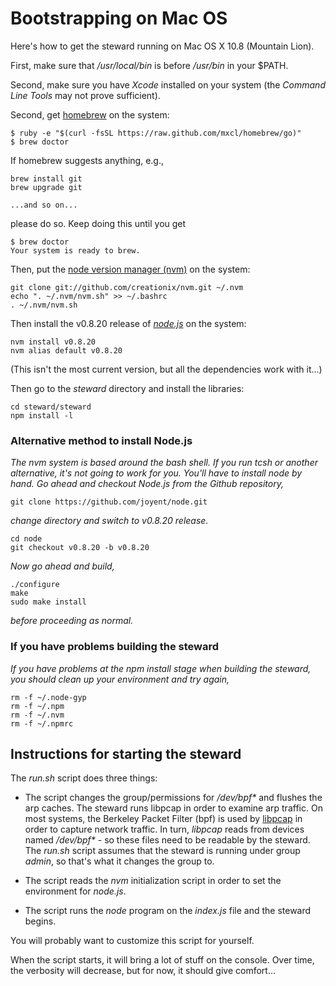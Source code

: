 # Bootstrapping on Mac OS
Here's how to get the steward running on Mac OS X 10.8 (Mountain Lion).

First, make sure that _/usr/local/bin_ is before _/usr/bin_ in your $PATH.

Second, make sure you have _Xcode_ installed on your system (the _Command Line Tools_ may not prove sufficient).

Second, get [homebrew](http://mxcl.github.io/homebrew/) on the system:

    $ ruby -e "$(curl -fsSL https://raw.github.com/mxcl/homebrew/go)"
    $ brew doctor

If homebrew suggests anything, e.g.,

    brew install git
    brew upgrade git

    ...and so on...

please do so. Keep doing this until you get

    $ brew doctor
    Your system is ready to brew.

Then, put the [node version manager (nvm)](https://github.com/creationix/nvm) on the system:

    git clone git://github.com/creationix/nvm.git ~/.nvm
    echo ". ~/.nvm/nvm.sh" >> ~/.bashrc  
    . ~/.nvm/nvm.sh

Then install the v0.8.20 release of [_node.js_](http://nodejs.org) on the system:

    nvm install v0.8.20
    nvm alias default v0.8.20

(This isn't the most current version, but all the dependencies work with it...)

Then go to the _steward_ directory and install the libraries:

    cd steward/steward
    npm install -l

### Alternative method to install Node.js

_The nvm system is based around the bash shell. If you run tcsh or another alternative, it's not going to work for you. You'll have to install node by hand. Go ahead and checkout Node.js from the Github repository,_

    git clone https://github.com/joyent/node.git

_change directory and switch to v0.8.20 release._

    cd node
    git checkout v0.8.20 -b v0.8.20

_Now go ahead and build,_

    ./configure
    make
    sudo make install

_before proceeding as normal._

### If you have problems building the steward

_If you have problems at the npm install stage when building the steward, you should clean up your environment and try again,_

	rm -f ~/.node-gyp
	rm -f ~/.npm
	rm -f ~/.nvm
	rm -f ~/.npmrc

## Instructions for starting the steward

The _run.sh_ script does three things:

* The script changes the group/permissions for _/dev/bpf*_ and flushes the arp caches.
The steward runs libpcap in order to examine arp traffic.
On most systems, the Berkeley Packet Filter (bpf) is used by [libpcap](http://www.tcpdump.org)
in order to capture network traffic.
In turn, _libpcap_ reads from devices named _/dev/bpf*_ - so these files need to be readable by the steward.
The _run.sh_ script assumes that the steward is running under group _admin_, so that's what it changes the group to.

* The script reads the _nvm_ initialization script in order to set the environment for _node.js_.

* The script runs the _node_ program on the _index.js_ file and the steward begins.

You will probably want to customize this script for yourself.

When the script starts, it will bring a lot of stuff on the console.
Over time, the verbosity will decrease, but for now, it should give comfort...
